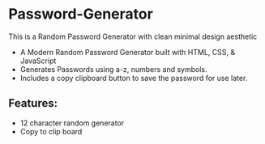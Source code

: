 # Password-Generator
This is a Random Password Generator with clean minimal design aesthetic

* A Modern Random Password Generator built with HTML, CSS, & JavaScript 
* Generates Passwords using a-z, numbers and symbols. 
* Includes a copy clipboard button to save the password for use later. 

## Features:
* 12 character random generator
* Copy to clip board
